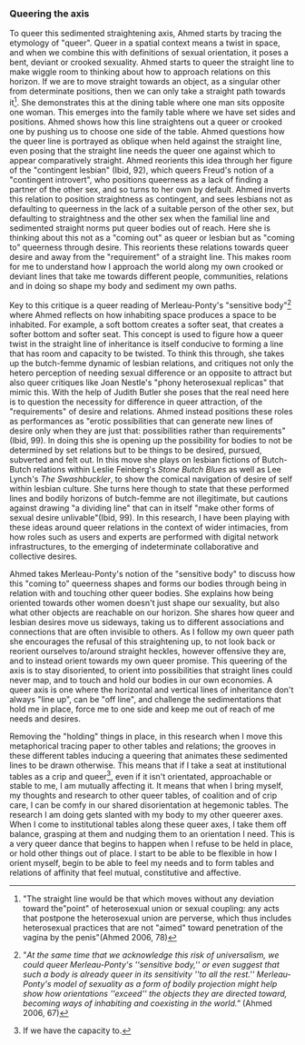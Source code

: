 ### Queering the axis

To queer this sedimented straightening axis, Ahmed starts by tracing the etymology of "queer". Queer in a spatial context means a twist in space, and when we combine this with definitions of sexual orientation, it poses a bent, deviant or crooked sexuality. Ahmed starts to queer the straight line to make wiggle room to thinking about how to approach relations on this horizon. If we are to move straight towards an object, as a singular other from determinate positions, then we can only take a straight path towards it[^r8]. She demonstrates this at the dining table where one man sits opposite one woman. This emerges into the family table where we have set sides and positions. Ahmed shows how this line straightens out a queer or crooked one by pushing us to choose one side of the table. Ahmed questions how the queer line is portrayed as oblique when held against the straight line, even posing that the straight line needs the queer one against which to appear comparatively straight. Ahmed reorients this idea through her figure of the "contingent lesbian" (Ibid, 92), which queers Freud's notion of a "contingent introvert", who positions queerness as a lack of finding a partner of the other sex, and so turns to her own by default. Ahmed inverts this relation to position straightness as contingent, and sees lesbians not as defaulting to queerness in the lack of a suitable person of the other sex, but defaulting to straightness and the other sex when the familial line and sedimented straight norms put queer bodies out of reach. Here she is thinking about this not as a "coming out" as queer or lesbian but as "coming to" queerness through desire. This reorients these relations towards queer desire and away from the "requirement" of a straight line. This makes room for me to understand how I approach the world along my own crooked or deviant lines that take me towards different people, communities, relations and in doing so shape my body and sediment my own paths.

Key to this critique is a queer reading of Merleau-Ponty's "sensitive body"[^r9] where Ahmed reflects on how inhabiting space produces a space to be inhabited. For example, a soft bottom creates a softer seat, that creates a softer bottom and softer seat. This concept is used to figure how a queer twist in the straight line of inheritance is itself conducive to forming a line that has room and capacity to be twisted. To think this through, she takes up the butch-femme dynamic of lesbian relations, and critiques not only the hetero perception of needing sexual difference or an opposite to attract but also queer critiques like Joan Nestle's "phony heterosexual replicas" that mimic this. With the help of Judith Butler she poses that the real need here is to question the necessity for difference in queer attraction, of the "requirements" of desire and relations. Ahmed instead positions these roles as performances as "erotic possibilities that can generate new lines of desire only when they are just that: possibilities rather than requirements" (Ibid, 99). In doing this she is opening up the possibility for bodies to not be determined by set relations but to be things to be desired, pursued, subverted and felt out. In this move she plays on lesbian fictions of Butch-Butch relations within Leslie Feinberg's *Stone Butch Blues* as well as Lee Lynch's *The Swashbuckler*, to show the comical navigation of desire of self within lesbian culture. She turns here though to state that these performed lines and bodily horizons of butch-femme are not illegitimate, but cautions against drawing "a dividing line" that can in itself "make other forms of sexual desire unlivable"(Ibid, 99). In this research, I have been playing with these ideas around queer relations in the context of wider intimacies, from how roles such as users and experts are performed with digital network infrastructures, to the emerging of indeterminate collaborative and collective desires.

Ahmed takes Merleau-Ponty\'s notion of the "sensitive body" to discuss how this "coming to" queerness shapes and forms our bodies through being in relation with and touching other queer bodies. She explains how being oriented towards other women doesn't just shape our sexuality, but also what other objects are reachable on our horizon. She shares how queer and lesbian desires move us sideways, taking us to different associations and connections that are often invisible to others. As I follow my own queer path she encourages the refusal of this straightening up, to not look back or reorient ourselves to/around straight heckles, however offensive they are, and to instead orient towards my own queer promise. This queering of the axis is to stay disoriented, to orient into possibilities that straight lines could never map, and to touch and hold our bodies in our own economies. A queer axis is one where the horizontal and vertical lines of inheritance don't always "line up", can be "off line", and challenge the sedimentations that hold me in place, force me to one side and keep me out of reach of me needs and desires.

Removing the "holding" things in place, in this research when I move this metaphorical tracing paper to other tables and relations; the grooves in these different tables inducing a queering that animates these sedimented lines to be drawn otherwise. This means that if I take a seat at institutional tables as a crip and queer[^r10], even if it isn't orientated, approachable or stable to me, I am mutually affecting it. It means that when I bring myself, my thoughts and research to other queer tables, of coalition and of crip care, I can be comfy in our shared disorientation at hegemonic tables. The research I am doing gets slanted with my body to my other queerer axes. When I come to institutional tables along these queer axes, I take them off balance, grasping at them and nudging them to an orientation I need. This is a very queer dance that begins to happen when I refuse to be held in place, or hold other things out of place. I start to be able to be flexible in how I orient myself, begin to be able to feel my needs and to form tables and relations of affinity that feel mutual, constitutive and affective.

[^r8]: "The straight line would be that which moves without any deviation toward the"point\" of heterosexual union or sexual coupling: any acts that postpone the heterosexual union are perverse, which thus includes heterosexual practices that are not "aimed" toward penetration of the vagina by the penis"(Ahmed 2006, 78)
[^r9]: "*At the same time that we acknowledge this risk of universalism, we could queer Merleau-Ponty's ''sensitive body,'' or even suggest that such a body is already queer in its sensitivity ''to all the rest.'' Merleau-Ponty's model of sexuality as a* *form of bodily projection might help show how orientations ''exceed'' the objects they are directed toward, becoming ways of inhabiting and coexisting in the world."* (Ahmed 2006, 67)
[^r10]: If we have the capacity to.
